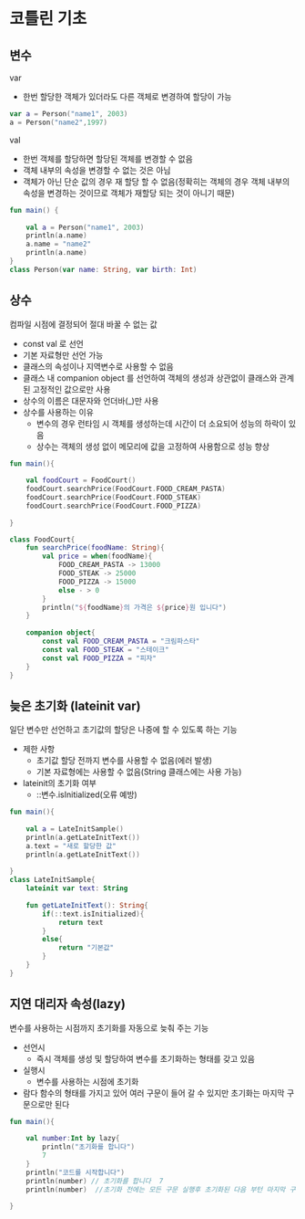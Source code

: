 # 코틀린 기초



## 변수

var

- 한번 할당한 객체가 있더라도 다른 객체로 변경하여 할당이 가능

```kotlin
var a = Person("name1", 2003)
a = Person("name2",1997)
```

val

- 한번 객체를 할당하면 할당된 객체를 변경할 수 없음 
- 객체 내부의 속성을 변경할 수 없는 것은 아님 
- 객체가 아닌 단순 값의 경우 재 할당 할 수 없음(정확히는 객체의 경우 객체 내부의 속성을 변경하는 것이므로 객체가 재할당 되는 것이 아니기 때문)

```kotlin
fun main() {
    
	val a = Person("name1", 2003)
	println(a.name)
    a.name = "name2"
    println(a.name)
}
class Person(var name: String, var birth: Int)
```



## 상수

컴파일 시점에 결정되어 절대 바꿀 수 없는 값 

- const val 로 선언 
- 기본 자료형만 선언 가능 
- 클래스의 속성이나 지역변수로 사용할 수 없음 
- 클래스 내 companion object 를 선언하여 객체의 생성과 상관없이 클래스와 관계된 고정적인 값으로만 사용 
- 상수의 이름은 대문자와 언더바(_)만 사용 
- 상수를 사용하는 이유
  - 변수의 경우 런타임 시 객체를 생성하는데 시간이 더 소요되어 성능의 하락이 있음 
  - 상수는 객체의 생성 없이 메모리에 값을 고정하여 사용함으로 성능 향상 



```kotlin
fun main(){
    
    val foodCourt = FoodCourt()
    foodCourt.searchPrice(FoodCourt.FOOD_CREAM_PASTA)
    foodCourt.searchPrice(FoodCourt.FOOD_STEAK)
    foodCourt.searchPrice(FoodCourt.FOOD_PIZZA)
    
}

class FoodCourt{
    fun searchPrice(foodName: String){
        val price = when(foodName){
            FOOD_CREAM_PASTA -> 13000
            FOOD_STEAK -> 25000
            FOOD_PIZZA -> 15000
            else - > 0
        }
        println("${foodName}의 가격은 ${price}원 입니다")
    }
    
    companion object{
        const val FOOD_CREAM_PASTA = "크림파스타"
        const val FOOD_STEAK = "스테이크"
        const val FOOD_PIZZA = "피자"
    }
}
```



## 늦은 초기화 (lateinit var)

일단 변수만 선언하고 초기값의 할당은 나중에 할 수 있도록 하는 기능 

- 제한 사항
  - 초기값 할당 전까지 변수를 사용할 수 없음(에러 발생)
  - 기본 자료형에는 사용할 수 없음(String 클래스에는 사용 가능)
- lateinit의 초기화 여부
  - ::변수.isInitialized(오류 예방)



```kotlin
fun main(){
    
    val a = LateInitSample()
    println(a.getLateInitText())
	a.text = "새로 할당한 값"
    println(a.getLateInitText())
    
}
class LateInitSample{
    lateinit var text: String
    
    fun getLateInitText(): String{
        if(::text.isInitialized){
            return text
        }
        else{
            return "기본값"
        }
    }
}
```





## 지연 대리자 속성(lazy)

변수를 사용하는 시점까지 초기화를 자동으로 늦춰 주는 기능

- 선언시 
  - 즉시 객체를 생성 및 할당하여 변수를 초기화하는 형태를 갖고 있음 
- 실행시 
  - 변수를 사용하는  시점에 초기화 
- 람다 함수의 형태를 가지고 있어 여러 구문이 들어 갈 수 있지만 초기화는 마지막 구문으로만 된다 



```kotlin
fun main(){
    
    val number:Int by lazy{
        println("초기화를 합니다")
        7
    }
    println("코드를 시작합니다")
    println(number) // 초기화를 합니다  7
    println(number)  //초기화 전에는 모든 구문 실행후 초기화된 다음 부턴 마지막 구문만 나옴 7
    
}
```

